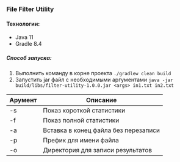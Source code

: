 ### File Filter Utility

#### Технологии:

* Java 11
* Gradle 8.4

##### Способ запуска:

1. Выполнить команду в корне проекта `./gradlew clean build`
2. Запустить jar файл с необходимыми аргументами `java -jar build/libs/filter-utility-1.0.0.jar <args> in1.txt in2.txt`

 Арумент | Описание                             
---------|--------------------------------------
 -s      | Показ короткой статистики            
 -f      | Показ полной статистики              
 -a      | Вставка в конец файла без перезаписи 
 -p      | Префик для имени файла               
 -o      | Директория для записи результатов    